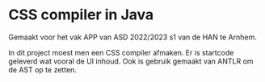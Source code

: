 # CSS compiler in Java
Gemaakt voor het vak APP van ASD 2022/2023 s1 van de HAN te Arnhem.

In dit project moest men een CSS compiler afmaken. Er is startcode geleverd wat vooral de UI inhoud. Ook is gebruik gemaakt van ANTLR om de AST op te zetten.
